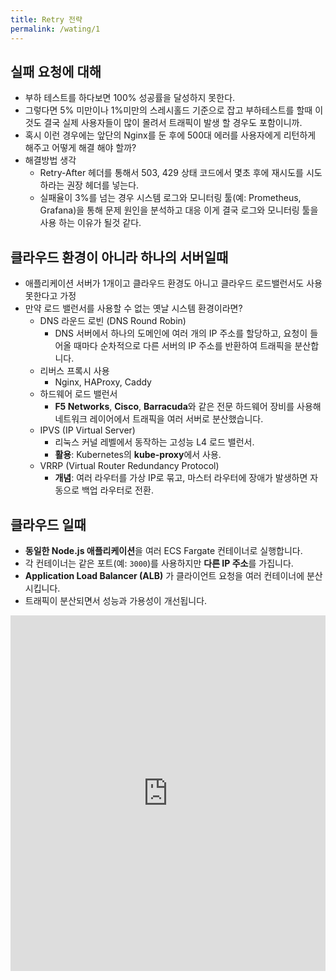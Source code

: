 ```yaml
---
title: Retry 전략
permalink: /wating/1
---
```


## 실패 요청에 대해

- 부하 테스트를 하다보면 100% 성공률을 달성하지 못한다.
- 그렇다면 5% 미만이나 1%미만의 스레시홀드 기준으로 잡고 부하테스트를 할때 이것도 결국 실제 사용자들이 많이 몰려서 트래픽이 발생 할 경우도 포함이니까.
- 혹시 이런 경우에는 앞단의 Nginx를 둔 후에 500대 에러를 사용자에게 리턴하게 해주고 어떻게 해결 해야 할까?
- 해결방법 생각
	- Retry-After 헤더를 통해서 503, 429 상태 코드에서 몇초 후에 재시도를 시도하라는 권장 헤더를 넣는다.
	- 실패율이 3%를 넘는 경우 시스템 로그와 모니터링 툴(예: Prometheus, Grafana)을 통해 문제 원인을 분석하고 대응 이게 결국 로그와 모니터링 툴을 사용 하는 이유가 될것 같다.

## 클라우드 환경이 아니라 하나의 서버일때

- 애플리케이션 서버가 1개이고 클라우드 환경도 아니고 클라우드 로드밸런서도 사용 못한다고 가정
- 만약 로드 밸런서를 사용할 수 없는 옛날 시스템 환경이라면?
	- DNS 라운드 로빈 (DNS Round Robin)
		- DNS 서버에서 하나의 도메인에 여러 개의 IP 주소를 할당하고, 요청이 들어올 때마다 순차적으로 다른 서버의 IP 주소를 반환하여 트래픽을 분산합니다.
	- 리버스 프록시 사용
		- Nginx, HAProxy, Caddy
	- 하드웨어 로드 밸런서
		- **F5 Networks**, **Cisco**, **Barracuda**와 같은 전문 하드웨어 장비를 사용해 네트워크 레이어에서 트래픽을 여러 서버로 분산했습니다.
	- IPVS (IP Virtual Server)
		- 리눅스 커널 레벨에서 동작하는 고성능 L4 로드 밸런서.
		- **활용**: Kubernetes의 **kube-proxy**에서 사용.
	- VRRP (Virtual Router Redundancy Protocol)
		- **개념**: 여러 라우터를 가상 IP로 묶고, 마스터 라우터에 장애가 발생하면 자동으로 백업 라우터로 전환.


## 클라우드 일때

- **동일한 Node.js 애플리케이션**을 여러 ECS Fargate 컨테이너로 실행합니다.
- 각 컨테이너는 같은 포트(예: `3000`)를 사용하지만 **다른 IP 주소**를 가집니다.
- **Application Load Balancer (ALB)** 가 클라이언트 요청을 여러 컨테이너에 분산시킵니다.
- 트래픽이 분산되면서 성능과 가용성이 개선됩니다.



<iframe src="https://docs.google.com/presentation/d/11sQIFWbpxqH3QON263AcdFlc3VASSK02PUED-yd12vM/preview" 
        frameborder="0" width="100%" height="569" allowfullscreen></iframe>

